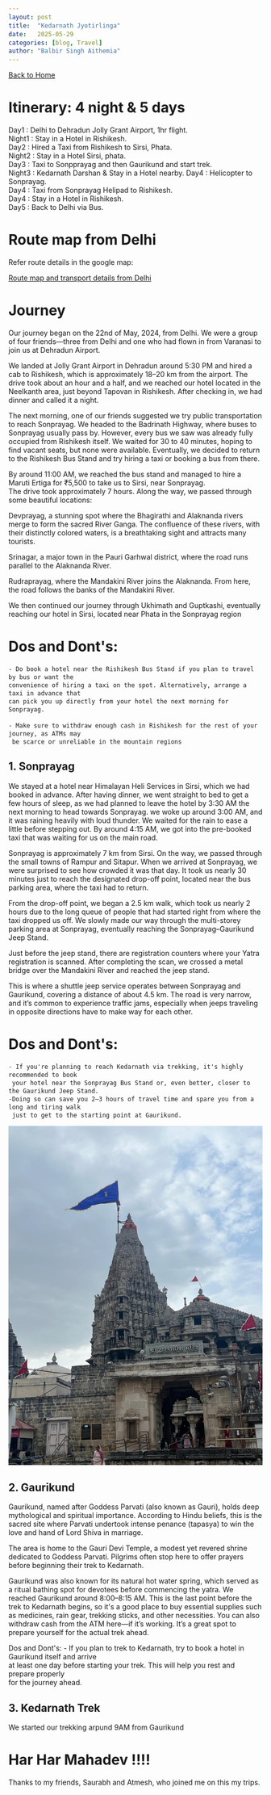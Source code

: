 ```yaml
---
layout: post
title:  "Kedarnath Jyotirlinga"
date:   2025-05-29
categories: [blog, Travel]
author: "Balbir Singh Aithemia"
---
```

[Back to Home](https://bsgh1107.github.io/)  


# **Itinerary: 4 night & 5 days**
Day1    : Delhi to Dehradun Jolly Grant Airport, 1hr flight.    
Night1  : Stay in a Hotel in Rishikesh.  
Day2    : Hired a Taxi from Rishikesh to Sirsi, Phata.  
Night2  : Stay in a Hotel Sirsi, phata.  
Day3    : Taxi to Sonpprayag and then Gaurikund and start trek.  
Night3  : Kedarnath Darshan & Stay in a Hotel nearby. 
Day4    : Helicopter to Sonprayag.  
Day4    : Taxi from Sonprayag Helipad to Rishikesh.  
Day4    : Stay in a Hotel in Rishikesh.  
Day5    : Back to Delhi via Bus.

 
# **Route map from Delhi** 

Refer route details in the google map:

[Route map and transport details from Delhi]()


# **Journey**
Our journey began on the 22nd of May, 2024, from Delhi. We were a group of four friends—three from Delhi and one who had flown in from Varanasi to join us at Dehradun Airport.

We landed at Jolly Grant Airport in Dehradun around 5:30 PM and hired a cab to Rishikesh, which is approximately 18–20 km from the airport. The drive took about an hour and a half, and we reached our hotel located in the Neelkanth area, just beyond Tapovan in Rishikesh. After checking in, we had dinner and called it a night.

The next morning, one of our friends suggested we try public transportation to reach Sonprayag. We headed to the Badrinath Highway, where buses to Sonprayag usually pass by. However, every bus we saw was already fully occupied from Rishikesh itself. We waited for 30 to 40 minutes, hoping to find vacant seats, but none were available. Eventually, we decided to return to the Rishikesh Bus Stand and try hiring a taxi or booking a bus from there.

By around 11:00 AM, we reached the bus stand and managed to hire a Maruti Ertiga for ₹5,500 to take us to Sirsi, near Sonprayag.  
The drive took approximately 7 hours. Along the way, we passed through some beautiful locations:  

Devprayag, a stunning spot where the Bhagirathi and Alaknanda rivers merge to form the sacred River Ganga. The confluence of these rivers, with their distinctly colored waters, is a breathtaking sight and attracts many tourists.  

Srinagar, a major town in the Pauri Garhwal district, where the road runs parallel to the Alaknanda River.  

Rudraprayag, where the Mandakini River joins the Alaknanda. From here, the road follows the banks of the Mandakini River.  

We then continued our journey through Ukhimath and Guptkashi, eventually reaching our hotel in Sirsi, located near Phata in the Sonprayag region



# Dos and Dont's:    
    - Do book a hotel near the Rishikesh Bus Stand if you plan to travel by bus or want the  
    convenience of hiring a taxi on the spot. Alternatively, arrange a taxi in advance that  
    can pick you up directly from your hotel the next morning for Sonprayag.

    - Make sure to withdraw enough cash in Rishikesh for the rest of your journey, as ATMs may  
     be scarce or unreliable in the mountain regions


## 1. Sonprayag
We stayed at a hotel near Himalayan Heli Services in Sirsi, which we had booked in advance. After having dinner, we went straight to bed to get a few hours of sleep, as we had planned to leave the hotel by 3:30 AM the next morning to head towards Sonprayag.
we woke up around 3:00 AM, and it was raining heavily with loud thunder. We waited for the rain to ease a little before stepping out. By around 4:15 AM, we got into the pre-booked taxi that was waiting for us on the main road.

Sonprayag is approximately 7 km from Sirsi. On the way, we passed through the small towns of Rampur and Sitapur. When we arrived at Sonprayag, we were surprised to see how crowded it was that day. It took us nearly 30 minutes just to reach the designated drop-off point, located near the bus parking area, where the taxi had to return.

From the drop-off point, we began a 2.5 km walk, which took us nearly 2 hours due to the long queue of people that had started right from where the taxi dropped us off. We slowly made our way through the multi-storey parking area at Sonprayag, eventually reaching the Sonprayag–Gaurikund Jeep Stand.

Just before the jeep stand, there are registration counters where your Yatra registration is scanned. After completing the scan, we crossed a metal bridge over the Mandakini River and reached the jeep stand.

This is where a shuttle jeep service operates between Sonprayag and Gaurikund, covering a distance of about 4.5 km. The road is very narrow, and it’s common to experience traffic jams, especially when jeeps traveling in opposite directions have to make way for each other.


# Dos and Dont's:  
    - If you're planning to reach Kedarnath via trekking, it's highly recommended to book  
     your hotel near the Sonprayag Bus Stand or, even better, closer to the Gaurikund Jeep Stand.
    -Doing so can save you 2–3 hours of travel time and spare you from a long and tiring walk  
     just to get to the starting point at Gaurikund.


![Dwarkadish Temple](/assets/images/Dwarkadish.jpg)

## 2. Gaurikund
Gaurikund, named after Goddess Parvati (also known as Gauri), holds deep mythological and spiritual importance. According to Hindu beliefs, this is the sacred site where Parvati undertook intense penance (tapasya) to win the love and hand of Lord Shiva in marriage.

The area is home to the Gauri Devi Temple, a modest yet revered shrine dedicated to Goddess Parvati. Pilgrims often stop here to offer prayers before beginning their trek to Kedarnath.

Gaurikund was also known for its natural hot water spring, which served as a ritual bathing spot for devotees before commencing the yatra.
We reached Gaurikund around 8:00–8:15 AM. This is the last point before the trek to Kedarnath begins, so it's a good place to buy essential supplies such as medicines, rain gear, trekking sticks, and other necessities. You can also withdraw cash from the ATM here—if it’s working. It’s a great spot to prepare yourself for the actual trek ahead.

Dos and Dont's:
    - If you plan to trek to Kedarnath, try to book a hotel in Gaurikund itself and arrive  
     at least one day before starting your trek. This will help you rest and prepare properly  
      for the journey ahead.


## 3. Kedarnath Trek
We started our trekking arpund 9AM from Gaurikund


# Har Har Mahadev !!!!
Thanks to my friends, Saurabh and Atmesh, who joined me on this my trips.

[jekyll-docs]: https://jekyllrb.com/docs/home
[jekyll-gh]:   https://github.com/jekyll/jekyll
[jekyll-talk]: https://talk.jekyllrb.com/
